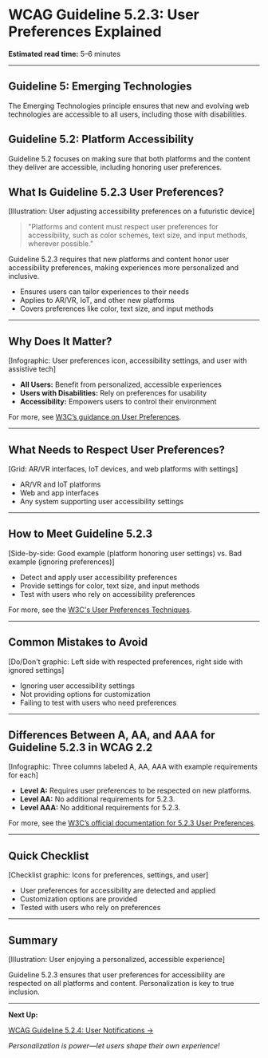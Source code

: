 <!--
title: WCAG Guideline 5.2.3: User Preferences Explained
series: Making the Web Accessible for All
description: A practical guide to WCAG Guideline 5.2.3 (User Preferences)—what it means, why it matters, and how to ensure user preferences are respected on new and emerging platforms.
keywords: wcag 5.2.3, user preferences, accessibility, web standards, user experience, emerging technologies
image: wcag-5-2-3-user-preferences.png
imageAlt: Illustration of a user adjusting accessibility preferences on a futuristic device
status: draft
-->

# **WCAG Guideline 5.2.3: User Preferences Explained**

**Estimated read time:** 5–6 minutes

---

## **Guideline 5: Emerging Technologies**

The Emerging Technologies principle ensures that new and evolving web technologies are accessible to all users, including those with disabilities.

## **Guideline 5.2: Platform Accessibility**

Guideline 5.2 focuses on making sure that both platforms and the content they deliver are accessible, including honoring user preferences.

## **What Is Guideline 5.2.3 User Preferences?**

[Illustration: User adjusting accessibility preferences on a futuristic device]

> "Platforms and content must respect user preferences for accessibility, such as color schemes, text size, and input methods, wherever possible."

Guideline 5.2.3 requires that new platforms and content honor user accessibility preferences, making experiences more personalized and inclusive.

- Ensures users can tailor experiences to their needs
- Applies to AR/VR, IoT, and other new platforms
- Covers preferences like color, text size, and input methods

---

## **Why Does It Matter?**

[Infographic: User preferences icon, accessibility settings, and user with assistive tech]

- **All Users:** Benefit from personalized, accessible experiences
- **Users with Disabilities:** Rely on preferences for usability
- **Accessibility:** Empowers users to control their environment

For more, see [W3C’s guidance on User Preferences](https://www.w3.org/WAI/standards-guidelines/wcag/new-in-22/).

---

## **What Needs to Respect User Preferences?**

[Grid: AR/VR interfaces, IoT devices, and web platforms with settings]

- AR/VR and IoT platforms
- Web and app interfaces
- Any system supporting user accessibility settings

---

## **How to Meet Guideline 5.2.3**

[Side-by-side: Good example (platform honoring user settings) vs. Bad example (ignoring preferences)]

- Detect and apply user accessibility preferences
- Provide settings for color, text size, and input methods
- Test with users who rely on accessibility preferences

For more, see the [W3C's User Preferences Techniques](https://www.w3.org/WAI/standards-guidelines/wcag/new-in-22/).

---

## **Common Mistakes to Avoid**

[Do/Don't graphic: Left side with respected preferences, right side with ignored settings]

- Ignoring user accessibility settings
- Not providing options for customization
- Failing to test with users who need preferences

---

## **Differences Between A, AA, and AAA for Guideline 5.2.3 in WCAG 2.2**

[Infographic: Three columns labeled A, AA, AAA with example requirements for each]

- **Level A:** Requires user preferences to be respected on new platforms.
- **Level AA:** No additional requirements for 5.2.3.
- **Level AAA:** No additional requirements for 5.2.3.

For more, see the [W3C’s official documentation for 5.2.3 User Preferences](https://www.w3.org/WAI/standards-guidelines/wcag/new-in-22/).

---

## **Quick Checklist**

[Checklist graphic: Icons for preferences, settings, and user]

- User preferences for accessibility are detected and applied
- Customization options are provided
- Tested with users who rely on preferences

---

## **Summary**

[Illustration: User enjoying a personalized, accessible experience]

Guideline 5.2.3 ensures that user preferences for accessibility are respected on all platforms and content. Personalization is key to true inclusion.

---

**Next Up:**

[WCAG Guideline 5.2.4: User Notifications →](WCAG-Guideline-5-2-4-User-Notifications-Explained.md)

*Personalization is power—let users shape their own experience!*
